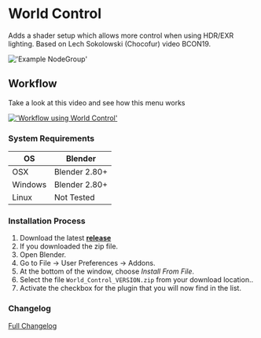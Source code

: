 # World Control
Adds a shader setup which allows more control when using HDR/EXR lighting. Based on Lech Sokolowski (Chocofur) video BCON19.

!['Example NodeGroup'](https://raw.githubusercontent.com/wiki/schroef/World_Control/images/world_control_v004.png?v30102021)


## Workflow

Take a look at this video and see how this menu works

[!['Workflow using World Control'](https://raw.githubusercontent.com/wiki/schroef/World_Control/images/howto_lech_youtube.png?v28102021)](https://youtu.be/FF21foXMv4E?t=838)


### System Requirements

| **OS** | **Blender** |
| ------------- | ------------- |
| OSX | Blender 2.80+ |
| Windows | Blender 2.80+ |
| Linux | Not Tested |

### Installation Process

1. Download the latest <b>[release](https://github.com/schroef/World_Control/releases/)</b>
2. If you downloaded the zip file.
3. Open Blender.
4. Go to File -> User Preferences -> Addons.
5. At the bottom of the window, choose *Install From File*.
6. Select the file `World_Control_VERSION.zip` from your download location..
7. Activate the checkbox for the plugin that you will now find in the list.

### Changelog
[Full Changelog](CHANGELOG.md)
